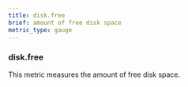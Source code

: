 ```yaml
---
title: disk.free
brief: amount of free disk space
metric_type: gauge
---
```

### disk.free

This metric measures the amount of free disk space.
